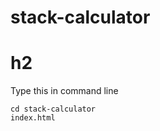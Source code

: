 # stack-calculator

# h2

Type this in command line
```git clone https://github.com/luckyalvinyc/stack-calculator.git
cd stack-calculator
index.html
```